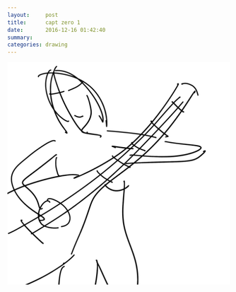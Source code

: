 ```yaml
---
layout:     post
title:      capt zero 1
date:       2016-12-16 01:42:40
summary:    
categories: drawing
---
```

![capt zero 1](/images/diary/capt-zero-1.png "metal girl")
